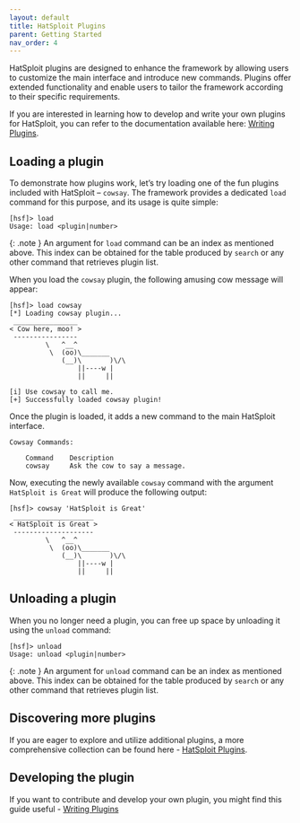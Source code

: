 ```yaml
---
layout: default
title: HatSploit Plugins
parent: Getting Started
nav_order: 4
---
```


HatSploit plugins are designed to enhance the framework by allowing users to customize the main interface and introduce new commands. Plugins offer extended functionality and enable users to tailor the framework according to their specific requirements.

If you are interested in learning how to develop and write your own plugins for HatSploit, you can refer to the documentation available here: [Writing Plugins](/docs/development/writing-plugins).

## Loading a plugin

To demonstrate how plugins work, let’s try loading one of the fun plugins included with HatSploit – `cowsay`. The framework provides a dedicated `load` command for this purpose, and its usage is quite simple:

```entysec
[hsf]> load
Usage: load <plugin|number>
```

{: .note }
An argument for `load` command can be an index as mentioned above. This index can be obtained for the table produced by `search` or any other command that retrieves plugin list.

When you load the `cowsay` plugin, the following amusing cow message will appear:

```entysec
[hsf]> load cowsay
[*] Loading cowsay plugin...
 ________________
< Cow here, moo! >
 ----------------
         \   ^__^ 
          \  (oo)\_______
             (__)\       )\/\
                 ||----w |
                 ||     ||
        
[i] Use cowsay to call me.
[+] Successfully loaded cowsay plugin!
```

Once the plugin is loaded, it adds a new command to the main HatSploit interface.

```entysec
Cowsay Commands:
 
    Command    Description                
    cowsay     Ask the cow to say a message.
```

Now, executing the newly available `cowsay` command with the argument `HatSploit is Great` will produce the following output:

```entysec
[hsf]> cowsay 'HatSploit is Great'
 ____________________
< HatSploit is Great >
 --------------------
         \   ^__^ 
          \  (oo)\_______
             (__)\       )\/\
                 ||----w |
                 ||     ||
```

## Unloading a plugin

When you no longer need a plugin, you can free up space by unloading it using the `unload` command:

```entysec
[hsf]> unload
Usage: unload <plugin|number>
```

{: .note }
An argument for `unload` command can be an index as mentioned above. This index can be obtained for the table produced by `search` or any other command that retrieves plugin list.

## Discovering more plugins

If you are eager to explore and utilize additional plugins, a more comprehensive collection can be found here - [HatSploit Plugins](/docs/plugins).

## Developing the plugin

If you want to contribute and develop your own plugin, you might find this guide useful - [Writing Plugins](/docs/development/writing-plugins)
